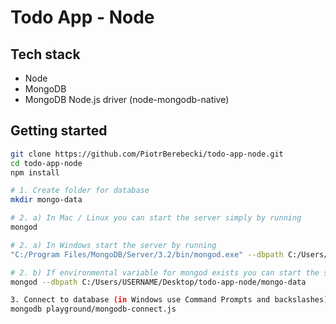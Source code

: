 # Todo App - Node

## Tech stack
* Node
* MongoDB
* MongoDB Node.js driver (node-mongodb-native)

## Getting started

```sh
git clone https://github.com/PiotrBerebecki/todo-app-node.git
cd todo-app-node
npm install

# 1. Create folder for database
mkdir mongo-data

# 2. a) In Mac / Linux you can start the server simply by running
mongod

# 2. a) In Windows start the server by running
"C:/Program Files/MongoDB/Server/3.2/bin/mongod.exe" --dbpath C:/Users/USERNAME/Desktop/todo-app-node/mongo-data

# 2. b) If environmental variable for mongod exists you can start the server by running
mongod --dbpath C:/Users/USERNAME/Desktop/todo-app-node/mongo-data

3. Connect to database (in Windows use Command Prompts and backslashes)
mongodb playground/mongodb-connect.js
```
